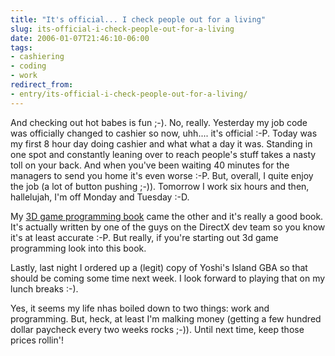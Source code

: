 ```yaml
---
title: "It's official... I check people out for a living"
slug: its-official-i-check-people-out-for-a-living
date: 2006-01-07T21:46:10-06:00
tags:
- cashiering
- coding
- work
redirect_from:
- entry/its-official-i-check-people-out-for-a-living/
---
```

And checking out hot babes is fun ;-). No, really. Yesterday my job code was officially changed to cashier so now, uhh.... it's official :-P. Today was my first 8 hour day doing cashier and what what a day it was. Standing in one spot and constantly leaning over to reach people's stuff takes a nasty toll on your back. And when you've been waiting 40 minutes for the managers to send you home it's even worse :-P. But, overall, I quite enjoy the job (a lot of button pushing ;-)). Tomorrow I work six hours and then, hallelujah, I'm off Monday and Tuesday :-D.

My [3D game programming book](http://www.amazon.com/gp/product/0672326612/qid=1136691749/sr=8-4/ref=pd_bbs_4/103-2137882-6907848?n=507846&s=books&v=glance) came the other and it's really a good book. It's actually written by one of the guys on the DirectX dev team so you know it's at least accurate :-P. But really, if you're starting out 3d game programming look into this book.

Lastly, last night I ordered up a (legit) copy of Yoshi's Island GBA so that should be coming some time next week. I look forward to playing that on my lunch breaks :-).

Yes, it seems my life nhas boiled down to two things: work and programming. But, heck, at least I'm malking money (getting a few hundred dollar paycheck every two weeks rocks ;-)). Until next time, keep those prices rollin'!
